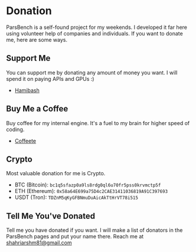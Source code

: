 # Donation

ParsBench is a self-found project for my weekends. I developed it far here using volunteer help of companies and individuals. If you want to donate me, here are some ways.

## Support Me

You can support me by donating any amount of money you want. I will spend it on paying APIs and GPUs :)

- [Hamibash](https://hamibash.com/parsbench)

## Buy Me a Coffee

Buy coffee for my internal engine. It's a fuel to my brain for higher speed of coding.

- [Coffeete](https://www.coffeete.ir/shahriarshm)

## Crypto

Most valuable donation for me is Crypto.

- BTC (Bitcoin): ‍`bc1q5sfazp0a9ls8rdg0ql6u70fr5pss0krvmctp5f`
- ETH (Ethereum): `0x58a64E699a75D4c2CAE31411036819A91C397693`
- USDT (Tron): `TDZnM5qKyGFBNmuDuAicAkTtHrVT78i515`

## Tell Me You've Donated

Tell me you have donated if you want. I will make a list of donators in the ParsBench pages and put your name there. Reach me at <shahriarshm81@gmail.com>

